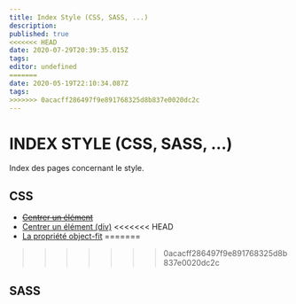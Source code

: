 ```yaml
---
title: Index Style (CSS, SASS, ...)
description: 
published: true
<<<<<<< HEAD
date: 2020-07-29T20:39:35.015Z
tags: 
editor: undefined
=======
date: 2020-05-19T22:10:34.087Z
tags: 
>>>>>>> 0acacff286497f9e891768325d8b837e0020dc2c
---
```


# INDEX STYLE (CSS, SASS, ...)

Index des pages concernant le style.

## CSS
* ~~[Centrer un élément](/style/centrer_element)~~
* [Centrer un élément (div)](/style/centrer_div)
<<<<<<< HEAD
* [La propriété object-fit](/style/object_fit)
=======
>>>>>>> 0acacff286497f9e891768325d8b837e0020dc2c

## SASS